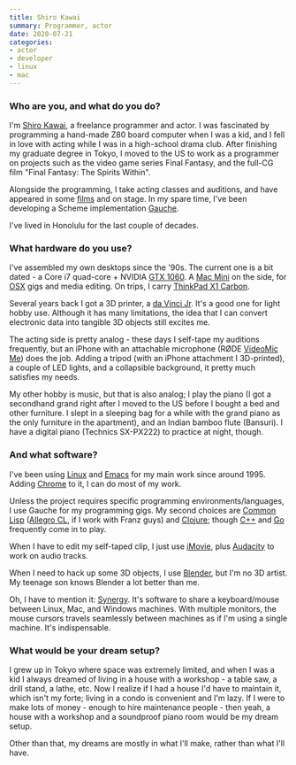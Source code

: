 ```yaml
---
title: Shiro Kawai
summary: Programmer, actor 
date: 2020-07-21
categories:
- actor
- developer
- linux
- mac
---
```


### Who are you, and what do you do?

I'm [Shiro Kawai](https://twitter.com/anohana "Shiro's Twitter account."), a freelance programmer and actor. I was fascinated by programming a hand-made Z80 board computer when I was a kid, and I fell in love with acting while I was in a high-school drama club. After finishing my graduate degree in Tokyo, I moved to the US to work as a programmer on projects such as the video game series Final Fantasy, and the full-CG film "Final Fantasy: The Spirits Within".

Alongside the programming, I take acting classes and auditions, and have appeared in some [films](https://www.imdb.me/shirokawai "Shiro's IMDB page.") and on stage. In my spare time, I've been developing a Scheme implementation [Gauche][].

I've lived in Honolulu for the last couple of decades.

### What hardware do you use?

I've assembled my own desktops since the '90s. The current one is a bit dated - a Core i7 quad-core + NVIDIA [GTX 1060][geforce-gtx-1060]. A [Mac Mini][mac-mini] on the side, for [OSX][macos] gigs and media editing. On trips, I carry [ThinkPad X1 Carbon][thinkpad-x1-carbon].

Several years back I got a 3D printer, a [da Vinci Jr][da-vinci-jr]. It's a good one for light hobby use. Although it has many limitations, the idea that I can convert electronic data into tangible 3D objects still excites me.

The acting side is pretty analog - these days I self-tape my auditions frequently, but an iPhone with an attachable microphone (RØDE [VideoMic Me][videomic-me]) does the job. Adding a tripod (with an iPhone attachment I 3D-printed), a couple of LED lights, and a collapsible background, it pretty much satisfies my needs.

My other hobby is music, but that is also analog; I play the piano (I got a secondhand grand right after I moved to the US before I bought a bed and other furniture. I slept in a sleeping bag for a while with the grand piano as the only furniture in the apartment), and an Indian bamboo flute (Bansuri). I have a digital piano (Technics SX-PX222) to practice at night, though.

### And what software?

I've been using [Linux][] and [Emacs][] for my main work since around 1995. Adding [Chrome][] to it, I can do most of my work.

Unless the project requires specific programming environments/languages, I use Gauche for my programming gigs. My second choices are [Common Lisp][common-lisp] ([Allegro CL][allegro-cl], if I work with Franz guys) and [Clojure][]; though [C++][c-plusplus] and [Go][] frequently come in to play.

When I have to edit my self-taped clip, I just use [iMovie][], plus [Audacity][] to work on audio tracks.

When I need to hack up some 3D objects, I use [Blender][], but I'm no 3D artist. My teenage son knows Blender a lot better than me.

Oh, I have to mention it: [Synergy][]. It's software to share a keyboard/mouse between Linux, Mac, and Windows machines. With multiple monitors, the mouse cursors travels seamlessly between machines as if I'm using a single machine. It's indispensable.

### What would be your dream setup?

I grew up in Tokyo where space was extremely limited, and when I was a kid I always dreamed of living in a house with a workshop - a table saw, a drill stand, a lathe, etc. Now I realize if I had a house I'd have to maintain it, which isn't my forte; living in a condo is convenient and I'm lazy. If I were to make lots of money - enough to hire maintenance people - then yeah, a house with a workshop and a soundproof piano room would be my dream setup.

Other than that, my dreams are mostly in what I'll make, rather than what I'll have.

[allegro-cl]: https://franz.com/products/allegrocl/ "An implementation of Common Lisp."
[audacity]: https://sourceforge.net/projects/audacity/ "An open-source, cross-platform audio editor."
[blender]: https://www.blender.org/ "A free, open-source 3D renderer."
[c-plusplus]: https://en.wikipedia.org/wiki/C%2B%2B "A compiled programming language."
[chrome]: https://www.google.com/intl/en/chrome/browser/ "A WebKit-based browser, where each tab runs in its own thread."
[clojure]: https://en.wikipedia.org/wiki/Clojure "A dynamic programming language using the Java Virtual Machine."
[common-lisp]: https://common-lisp.net/ "A programming language."
[da-vinci-jr]: https://www.xyzprinting.com/en-US/product/da-vinci-jr-1-0 "A 3D printer."
[emacs]: http://www.gnu.org/software/emacs/ "A free open-source text editor."
[gauche]: https://practical-scheme.net/gauche/ "A Scheme implementation."
[geforce-gtx-1060]: https://www.nvidia.com/en-us/geforce/products/10series/geforce-gtx-1060/ "A graphics card."
[go]: https://golang.org/ "A compiled programming language."
[imovie]: https://www.apple.com/imovie/ "A Mac OS X video editor, included in iLife."
[linux]: http://web.archive.org/web/20221224200715/https://linux.org/ "A free, open-source Unix-like operating system."
[mac-mini]: https://www.apple.com/mac-mini/ "A small desktop computer."
[macos]: https://en.wikipedia.org/wiki/MacOS "An operating system for Mac hardware."
[synergy]: https://symless.com/ "Software to share a single keyboard and mouse between multiple computers."
[thinkpad-x1-carbon]: http://shop.lenovo.com/us/en/laptops/thinkpad/x-series/x1-carbon/ "A lightweight PC laptop with a 14 inch screen."
[videomic-me]: http://www.rode.com/microphones/videomicme "A directional mic for smartphones."
